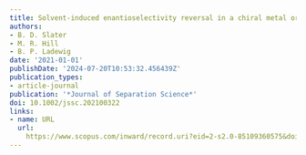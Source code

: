 ```yaml
---
title: Solvent-induced enantioselectivity reversal in a chiral metal organic framework
authors:
- B. D. Slater
- M. R. Hill
- B. P. Ladewig
date: '2021-01-01'
publishDate: '2024-07-20T10:53:32.456439Z'
publication_types:
- article-journal
publication: '*Journal of Separation Science*'
doi: 10.1002/jssc.202100322
links:
- name: URL
  url: 
    https://www.scopus.com/inward/record.uri?eid=2-s2.0-85109360575&doi=10.1002%2fjssc.202100322&partnerID=40&md5=83374c9b5d35ad9268efb7e2eb363055
---
```

